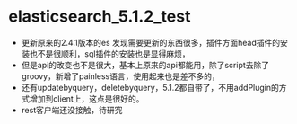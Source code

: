 # elasticsearch_5.1.2_test    
- 更新原来的2.4.1版本的es 发现需要更新的东西很多，插件方面head插件的安装也不是很顺利，sql插件的安装也是显得麻烦，
- 但是api的改变也不是很大，基本上原来的api都能用，除了script去除了groovy，新增了painless语言，使用起来也是差不多的，
- 还有updatebyquery，deletebyquery，5.1.2都自带了，不用addPlugin的方式增加到client上，这点是很好的。
- rest客户端还没接触，待研究
